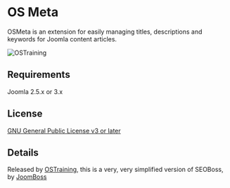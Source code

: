 OS Meta
===============
OSMeta is an extension for easily managing titles, descriptions and keywords for Joomla content articles.

![OSTraining](http://f.cl.ly/items/3I46400m021U0C1G0S2f/Screenshot%202014-02-12%2011.34.19.png)

## Requirements

Joomla 2.5.x or 3.x

## License

[GNU General Public License v3 or later](http://www.gnu.org/copyleft/gpl.html)

## Details

Released by [OSTraining](http://www.ostraining.com), this is a very, very simplified version of SEOBoss, by [JoomBoss](http://joomboss.com)




